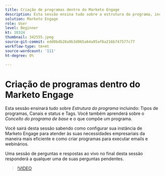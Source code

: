 ```yaml
---
title: Criação de programas dentro do Marketo Engage
description: Esta sessão ensina tudo sobre a estrutura do programa, incluindo tipos de programas, canais e status, além de tags.
solution: Marketo Engage
role: User
level: Beginner
kt: 10324
thumbnail: 342555.jpeg
source-git-commit: edd0bdb28a9b3d065a64a95af6a216b747577c77
workflow-type: tm+mt
source-wordcount: '111'
ht-degree: 0%

---
```


# Criação de programas dentro do Marketo Engage

Esta sessão ensinará tudo sobre *Estrutura do programa* incluindo: Tipos de programas, Canais e status e Tags. Você também aprenderá sobre o *Conceito do programa de base* e o que compõe um programa.

Você sairá desta sessão sabendo como configurar sua instância de Marketo Engage para atender às suas necessidades empresariais da maneira mais eficiente e como criar programas para executar emails e webinários.

Uma sessão de perguntas e respostas ao vivo no final desta sessão responderá a qualquer uma de suas perguntas pendentes.

>[!VIDEO](https://video.tv.adobe.com/v/342555/?quality=12&learn=on)
